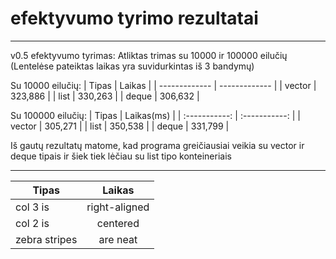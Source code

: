 # efektyvumo tyrimo rezultatai
************************************************************
v0.5 efektyvumo tyrimas:
Atliktas trimas su 10000 ir 100000 eilučių
(Lentelėse pateiktas laikas yra suvidurkintas iš 3 bandymų)

Su 10000 eilučių: 
| Tipas         | Laikas        |
| ------------- | ------------- |
| vector        | 323,886       |
| list          | 330,263       |
| deque         | 306,632       |

Su 100000 eilučių: 
|     Tipas     |   Laikas(ms)  |
| :-----------: | :-----------: |
|     vector    |    305,271    |
|      list     |    350,538    |
|     deque     |    331,799    |


Iš gautų rezultatų matome, kad programa greičiausiai veikia su vector ir deque tipais ir šiek tiek lėčiau su list tipo konteineriais
************************************************************
| Tipas        | Laikas         |
| ------------- |:-------------:|
| col 3 is      | right-aligned |
| col 2 is      | centered      |
| zebra stripes | are neat      |
